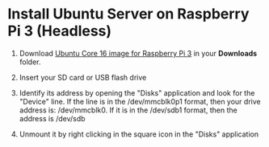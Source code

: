 # Install Ubuntu Server on Raspberry Pi 3 (Headless)

1. Download [Ubuntu Core 16 image for Raspberry Pi 3](http://cdimage.ubuntu.com/ubuntu-core/16/stable/current/ubuntu-core-16-pi3.img.xz) in your **Downloads** folder.

2. Insert your SD card or USB flash drive

3. Identify its address by opening the "Disks" application and look for the "Device" line. If the line is in the /dev/mmcblk0p1 format, then your drive address is: /dev/mmcblk0. If it is in the /dev/sdb1 format, then the address is /dev/sdb

4. Unmount it by right clicking in the square icon in the "Disks" application

